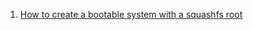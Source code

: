  1. [How to create a bootable system with a squashfs root](https://askubuntu.com/questions/95392/how-to-create-a-bootable-system-with-a-squashfs-root)
